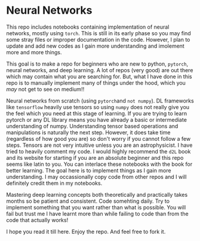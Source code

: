 # Neural Networks

This repo includes notebooks containing implementation of neural networks, mostly using `torch`. This is still in its early phase so you may find some stray files
or improper documentation in the code. However, I plan to update and add new codes as I gain more understanding and imolement more and more things. 

This goal is to make a repo for beginners who are new to python, `pytorch`, neural networks, and deep learning. A lot of repos (very good) are out there which may contain
what you are searching for. But, what I have done in this repo is to manually implement many of things under the hood, which you _may_ not get to see on medium!!

Neural networks from scratch (using `pytorch`and `not numpy`). DL frameworks like `tensorflow` heavily use tensors so using `numpy` does not really give you the feel which you need at this stage of learning. If you are trying to learn pytorch or any DL library means you have already a basic or intermediate understanding of numpy. Understanding tensor based operations and manipulations is naturally the next step. 
However, it does take time (regardless of how good you are) so don't worry if you cannot follow a few steps. Tensors are not very intuitive unless you are an astrophysicist. I have tried to heavily comment my code.
I would highly recommend the `d2L` book and its website for starting if you are an absolute beginner and this repo seems like latin to you. You can interlace these notebooks with the book for better learning. The goal here is to implement things as I gain more understanding. I may occassionally copy code from other repos and I will definitely credit them in my notebooks. 

Mastering deep learning concepts both theoretically and practically takes months so be patient and consistent. Code somehting daily. Try to implement something that you 
want rather than what is possible. You will fail but trust me I have learnt more than while failing to code than from the code that actually works!

I hope you read it till here. Enjoy the repo. And feel free to fork it.
